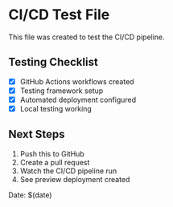 # CI/CD Test File

This file was created to test the CI/CD pipeline.

## Testing Checklist
- [x] GitHub Actions workflows created
- [x] Testing framework setup
- [x] Automated deployment configured
- [x] Local testing working

## Next Steps
1. Push this to GitHub
2. Create a pull request
3. Watch the CI/CD pipeline run
4. See preview deployment created

Date: $(date)
